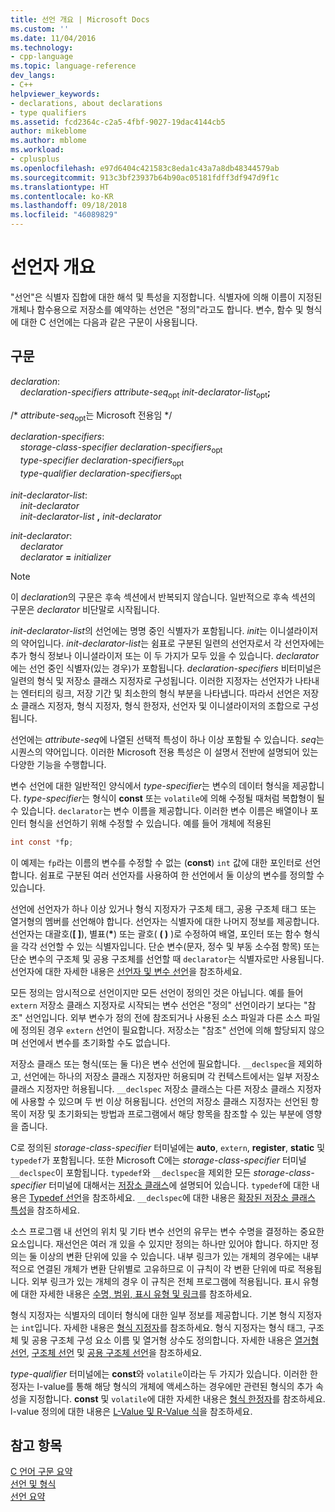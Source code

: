 ```yaml
---
title: 선언 개요 | Microsoft Docs
ms.custom: ''
ms.date: 11/04/2016
ms.technology:
- cpp-language
ms.topic: language-reference
dev_langs:
- C++
helpviewer_keywords:
- declarations, about declarations
- type qualifiers
ms.assetid: fcd2364c-c2a5-4fbf-9027-19dac4144cb5
author: mikeblome
ms.author: mblome
ms.workload:
- cplusplus
ms.openlocfilehash: e97d6404c421583c8eda1c43a7a8db48344579ab
ms.sourcegitcommit: 913c3bf23937b64b90ac05181fdff3df947d9f1c
ms.translationtype: HT
ms.contentlocale: ko-KR
ms.lasthandoff: 09/18/2018
ms.locfileid: "46089829"
---
```

# <a name="overview-of-declarations"></a>선언자 개요

"선언"은 식별자 집합에 대한 해석 및 특성을 지정합니다. 식별자에 의해 이름이 지정된 개체나 함수용으로 저장소를 예약하는 선언은 "정의"라고도 합니다. 변수, 함수 및 형식에 대한 C 선언에는 다음과 같은 구문이 사용됩니다.

## <a name="syntax"></a>구문

*declaration*:<br/>
&nbsp;&nbsp;&nbsp;&nbsp;*declaration-specifiers* *attribute-seq*<sub>opt</sub> *init-declarator-list*<sub>opt</sub>**;**

/\* *attribute-seq*<sub>opt</sub>는 Microsoft 전용임 */

*declaration-specifiers*:<br/>
&nbsp;&nbsp;&nbsp;&nbsp;*storage-class-specifier* *declaration-specifiers*<sub>opt</sub><br/>
&nbsp;&nbsp;&nbsp;&nbsp;*type-specifier* *declaration-specifiers*<sub>opt</sub><br/>
&nbsp;&nbsp;&nbsp;&nbsp;*type-qualifier* *declaration-specifiers*<sub>opt</sub>

*init-declarator-list*:<br/>
&nbsp;&nbsp;&nbsp;&nbsp;*init-declarator*<br/>
&nbsp;&nbsp;&nbsp;&nbsp;*init-declarator-list* **,** *init-declarator*

*init-declarator*:<br/>
&nbsp;&nbsp;&nbsp;&nbsp;*declarator*<br/>
&nbsp;&nbsp;&nbsp;&nbsp;*declarator* **=** *initializer*

> [!NOTE]
> 이 *declaration*의 구문은 후속 섹션에서 반복되지 않습니다. 일반적으로 후속 섹션의 구문은 *declarator* 비단말로 시작됩니다.

*init-declarator-list*의 선언에는 명명 중인 식별자가 포함됩니다. *init*는 이니셜라이저의 약어입니다. *init-declarator-list*는 쉼표로 구분된 일련의 선언자로서 각 선언자에는 추가 형식 정보나 이니셜라이저 또는 이 두 가지가 모두 있을 수 있습니다. *declarator*에는 선언 중인 식별자(있는 경우)가 포함됩니다. *declaration-specifiers* 비터미널은 일련의 형식 및 저장소 클래스 지정자로 구성됩니다. 이러한 지정자는 선언자가 나타내는 엔터티의 링크, 저장 기간 및 최소한의 형식 부분을 나타냅니다. 따라서 선언은 저장소 클래스 지정자, 형식 지정자, 형식 한정자, 선언자 및 이니셜라이저의 조합으로 구성됩니다.

선언에는 *attribute-seq*에 나열된 선택적 특성이 하나 이상 포함될 수 있습니다. *seq*는 시퀀스의 약어입니다. 이러한 Microsoft 전용 특성은 이 설명서 전반에 설명되어 있는 다양한 기능을 수행합니다.

변수 선언에 대한 일반적인 양식에서 *type-specifier*는 변수의 데이터 형식을 제공합니다. *type-specifier*는 형식이 **const** 또는 `volatile`에 의해 수정될 때처럼 복합형이 될 수 있습니다. `declarator`는 변수 이름을 제공합니다. 이러한 변수 이름은 배열이나 포인터 형식을 선언하기 위해 수정할 수 있습니다. 예를 들어 개체에 적용된

```C
int const *fp;
```

이 예제는 `fp`라는 이름의 변수를 수정할 수 없는 (**const**) `int` 값에 대한 포인터로 선언합니다. 쉼표로 구분된 여러 선언자를 사용하여 한 선언에서 둘 이상의 변수를 정의할 수 있습니다.

선언에 선언자가 하나 이상 있거나 형식 지정자가 구조체 태그, 공용 구조체 태그 또는 열거형의 멤버를 선언해야 합니다. 선언자는 식별자에 대한 나머지 정보를 제공합니다. 선언자는 대괄호(**[ ]**), 별표(<strong>\*</strong>) 또는 괄호( **( )** )로 수정하여 배열, 포인터 또는 함수 형식을 각각 선언할 수 있는 식별자입니다. 단순 변수(문자, 정수 및 부동 소수점 항목) 또는 단순 변수의 구조체 및 공용 구조체를 선언할 때 `declarator`는 식별자로만 사용됩니다. 선언자에 대한 자세한 내용은 [선언자 및 변수 선언](../c-language/declarators-and-variable-declarations.md)을 참조하세요.

모든 정의는 암시적으로 선언이지만 모든 선언이 정의인 것은 아닙니다. 예를 들어 `extern` 저장소 클래스 지정자로 시작되는 변수 선언은 "정의" 선언이라기 보다는 "참조" 선언입니다. 외부 변수가 정의 전에 참조되거나 사용된 소스 파일과 다른 소스 파일에 정의된 경우 `extern` 선언이 필요합니다. 저장소는 "참조" 선언에 의해 할당되지 않으며 선언에서 변수를 초기화할 수도 없습니다.

저장소 클래스 또는 형식(또는 둘 다)은 변수 선언에 필요합니다. `__declspec`을 제외하고, 선언에는 하나의 저장소 클래스 지정자만 허용되며 각 컨텍스트에서는 일부 저장소 클래스 지정자만 허용됩니다. `__declspec` 저장소 클래스는 다른 저장소 클래스 지정자에 사용할 수 있으며 두 번 이상 허용됩니다. 선언의 저장소 클래스 지정자는 선언된 항목이 저장 및 초기화되는 방법과 프로그램에서 해당 항목을 참조할 수 있는 부분에 영향을 줍니다.

C로 정의된 *storage-class-specifier* 터미널에는 **auto**, `extern`, **register**, **static** 및 `typedef`가 포함됩니다. 또한 Microsoft C에는 *storage-class-specifier* 터미널 `__declspec`이 포함됩니다. `typedef`와 `__declspec`을 제외한 모든 *storage-class-specifier* 터미널에 대해서는 [저장소 클래스](../c-language/c-storage-classes.md)에 설명되어 있습니다. `typedef`에 대한 내용은 [Typedef 선언](../c-language/typedef-declarations.md)을 참조하세요. `__declspec`에 대한 내용은 [확장된 저장소 클래스 특성](../c-language/c-extended-storage-class-attributes.md)을 참조하세요.

소스 프로그램 내 선언의 위치 및 기타 변수 선언의 유무는 변수 수명을 결정하는 중요한 요소입니다. 재선언은 여러 개 있을 수 있지만 정의는 하나만 있어야 합니다. 하지만 정의는 둘 이상의 변환 단위에 있을 수 있습니다. 내부 링크가 있는 개체의 경우에는 내부적으로 연결된 개체가 변환 단위별로 고유하므로 이 규칙이 각 변환 단위에 따로 적용됩니다. 외부 링크가 있는 개체의 경우 이 규칙은 전체 프로그램에 적용됩니다. 표시 유형에 대한 자세한 내용은 [수명, 범위, 표시 유형 및 링크](../c-language/lifetime-scope-visibility-and-linkage.md)를 참조하세요.

형식 지정자는 식별자의 데이터 형식에 대한 일부 정보를 제공합니다. 기본 형식 지정자는 `int`입니다. 자세한 내용은 [형식 지정자](../c-language/c-type-specifiers.md)를 참조하세요. 형식 지정자는 형식 태그, 구조체 및 공용 구조체 구성 요소 이름 및 열거형 상수도 정의합니다. 자세한 내용은 [열거형 선언](../c-language/c-enumeration-declarations.md), [구조체 선언](../c-language/structure-declarations.md) 및 [공용 구조체 선언](../c-language/union-declarations.md)을 참조하세요.

*type-qualifier* 터미널에는 **const**와 `volatile`이라는 두 가지가 있습니다. 이러한 한정자는 l-value를 통해 해당 형식의 개체에 액세스하는 경우에만 관련된 형식의 추가 속성을 지정합니다. **const** 및 `volatile`에 대한 자세한 내용은 [형식 한정자](../c-language/type-qualifiers.md)를 참조하세요. l-value 정의에 대한 내용은 [L-Value 및 R-Value 식](../c-language/l-value-and-r-value-expressions.md)을 참조하세요.

## <a name="see-also"></a>참고 항목

[C 언어 구문 요약](../c-language/c-language-syntax-summary.md)<br/>
[선언 및 형식](../c-language/declarations-and-types.md)<br/>
[선언 요약](../c-language/summary-of-declarations.md)
